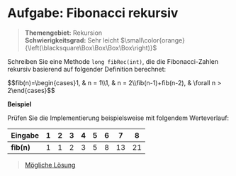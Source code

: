# Aufgabe: Fibonacci rekursiv
> **Themengebiet:** Rekursion  
> **Schwierigkeitsgrad:** Sehr leicht $\small\color{orange}{\left(\blacksquare\Box\Box\Box\Box\right)}$

Schreiben Sie eine Methode ```long fibRec(int)```, die die Fibonacci-Zahlen rekursiv basierend auf folgender Definition berechnet:

<p>$$fib(n)=\begin{cases}1, & n = 1\\1, & n = 2\\fib(n-1)+fib(n-2), & \forall n > 2\end{cases}$$</p>

<b>Beispiel</b>

Prüfen Sie die Implementierung beispielsweise mit folgendem Werteverlauf:

|Eingabe| 1 | 2 | 3 | 4 | 5 | 6 | 7 | 8|
|---|---|---|---|---|---|---|---|---|
|**fib(n)**| 1 | 1 | 2 | 3 | 5 | 8 | 13 | 21|


> [Mögliche Lösung](https://github.com/ShantGananian/JavaProgrammierung/blob/master/sehr%20leicht/Rekursion/FibonacciRekursiv/src/main/java/FibonacciRekursiv.java)
